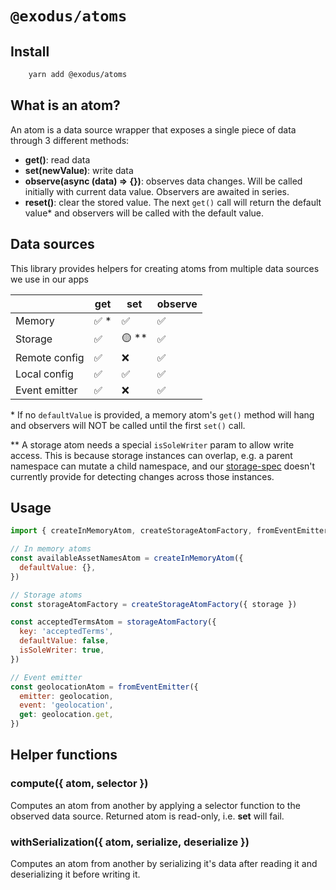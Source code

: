 # `@exodus/atoms`

## Install

```sh
    yarn add @exodus/atoms
```

## What is an atom?

An atom is a data source wrapper that exposes a single piece of data through 3 different methods:

- **get()**: read data
- **set(newValue)**: write data
- **observe(async (data) => {})**: observes data changes. Will be called initially with current data value. Observers are awaited in series.
- **reset()**: clear the stored value. The next `get()` call will return the default value\* and observers will be called with the default value.

## Data sources

This library provides helpers for creating atoms from multiple data sources we use in our apps

|               | get   | set     | observe |
| ------------- | ----- | ------- | ------- |
| Memory        | ✅ \* | ✅      | ✅      |
| Storage       | ✅    | 🟡 \*\* | ✅      |
| Remote config | ✅    | ❌      | ✅      |
| Local config  | ✅    | ✅      | ✅      |
| Event emitter | ✅    | ❌      | ✅      |

\* If no `defaultValue` is provided, a memory atom's `get()` method will hang and observers will NOT be called until the first `set()` call.

\*\* A storage atom needs a special `isSoleWriter` param to allow write access. This is because storage instances can overlap, e.g. a parent namespace can mutate a child namespace, and our [storage-spec](https://github.com/ExodusMovement/exodus-hydra/tree/master/modules/storage-spec) doesn't currently provide for detecting changes across those instances.

## Usage

```js
import { createInMemoryAtom, createStorageAtomFactory, fromEventEmitter } from '@exodus/atoms'

// In memory atoms
const availableAssetNamesAtom = createInMemoryAtom({
  defaultValue: {},
})

// Storage atoms
const storageAtomFactory = createStorageAtomFactory({ storage })

const acceptedTermsAtom = storageAtomFactory({
  key: 'acceptedTerms',
  defaultValue: false,
  isSoleWriter: true,
})

// Event emitter
const geolocationAtom = fromEventEmitter({
  emitter: geolocation,
  event: 'geolocation',
  get: geolocation.get,
})
```

## Helper functions

### compute({ atom, selector })

Computes an atom from another by applying a selector function to the observed data source. Returned atom is read-only, i.e. **set** will fail.

### withSerialization({ atom, serialize, deserialize })

Computes an atom from another by serializing it's data after reading it and deserializing it before writing it.
